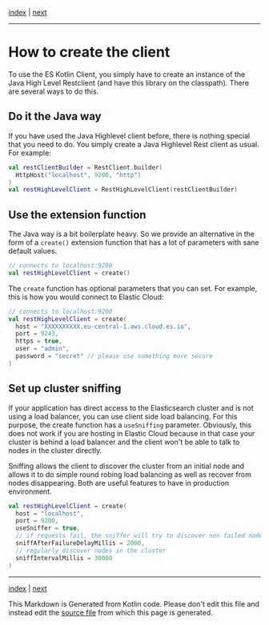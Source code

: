 [index](index.md) | [next](crud-support.md)

___

# How to create the client

To use the ES Kotlin Client, you simply have to create an instance
of the Java High Level Restclient (and have this library on the classpath). 
There are several ways to do this.
                
## Do it the Java way 

If you have used the Java Highlevel client before, there is nothing special that you need to do. 
You simply create a Java Highlevel Rest client as usual. For example:

```kotlin
val restClientBuilder = RestClient.builder(
  HttpHost("localhost", 9200, "http")
)
val restHighLevelClient = RestHighLevelClient(restClientBuilder)
```

## Use the extension function

The Java way is a bit boilerplate heavy. So we provide an alternative in the form of a `create()`
extension function that has a lot of parameters with sane default values.

```kotlin
// connects to localhost:9200
val restHighLevelClient = create()
```

The `create` function has optional parameters that you can set.  For example, this is how you would 
connect to Elastic Cloud:

```kotlin
// connects to localhost:9200
val restHighLevelClient = create(
  host = "XXXXXXXXXX.eu-central-1.aws.cloud.es.io",
  port = 9243,
  https = true,
  user = "admin",
  password = "secret" // please use something more secure
)
```

## Set up cluster sniffing

If your application has direct access to the Elasticsearch cluster and is not using a load balancer,
you can use client side load balancing. For this purpose, the create function has a `useSniffing` 
parameter. Obviously, this does not work if you are hosting in Elastic Cloud because in that case your
cluster is behind a load balancer and the client won't be able to talk to nodes in the cluster directly.

Sniffing allows the client to discover the cluster from an initial node and allows it to do
simple round robing load balancing as well as recover from nodes disappearing. Both are useful features 
to have in production environment. 

```kotlin
val restHighLevelClient = create(
  host = "localhost",
  port = 9200,
  useSniffer = true,
  // if requests fail, the sniffer will try to discover non failed nodes
  sniffAfterFailureDelayMillis = 2000,
  // regularly discover nodes in the cluster
  sniffIntervalMillis = 30000
)
```


___

[index](index.md) | [next](crud-support.md)

This Markdown is Generated from Kotlin code. Please don't edit this file and instead edit the [source file](https://github.com/jillesvangurp/es-kotlin-wrapper-client/tree/master/src/test/kotlin/io/inbot/eskotlinwrapper/manual/ClientCreationManualTest.kt) from which this page is generated.
